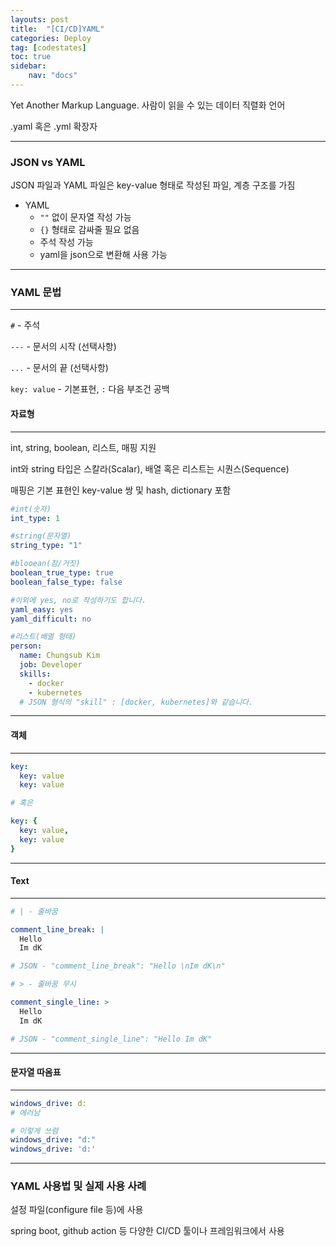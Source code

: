 ```yaml
---
layouts: post
title:  "[CI/CD]YAML"
categories: Deploy
tag: [codestates]
toc: true
sidebar:
    nav: "docs"
---
```


Yet Another Markup Language. 사람이 읽을 수 있는 데이터 직렬화 언어

.yaml 혹은 .yml 확장자

---

### JSON vs YAML

JSON 파일과 YAML 파일은 key-value 형태로 작성된 파일, 계층 구조를 가짐

- YAML
  - `""` 없이 문자열 작성 가능
  - `{}` 형태로 감싸줄 필요 없음
  - 주석 작성 가능
  - yaml을 json으로 변환해 사용 가능

---

### YAML 문법
---

`#` - 주석

`---` - 문서의 시작 (선택사항)

`...` - 문서의 끝 (선택사항)

`key: value` - 기본표현, `:` 다음 부조건 공백

#### 자료형
---

int, string, boolean, 리스트, 매핑 지원

int와 string 타입은 스칼라(Scalar), 배열 혹은 리스트는 시퀀스(Sequence)

매핑은 기본 표현인 key-value 쌍 및 hash, dictionary 포함

```yml
#int(숫자)
int_type: 1

#string(문자열)
string_type: "1"

#blooean(참/거짓)
boolean_true_type: true
boolean_false_type: false

#이외에 yes, no로 작성하기도 합니다.
yaml_easy: yes
yaml_difficult: no

#리스트(배열 형태)
person:
  name: Chungsub Kim
  job: Developer
  skills: 
    - docker
    - kubernetes
  # JSON 형식의 "skill" : [docker, kubernetes]와 같습니다.
```

---

#### 객체
---

```yml
key: 
  key: value
  key: value

# 혹은

key: {
  key: value,
  key: value
}
```

---

#### Text
---

```yml
# | - 줄바꿈 

comment_line_break: |
  Hello 
  Im dK

# JSON - "comment_line_break": "Hello \nIm dK\n"

# > - 줄바꿈 무시

comment_single_line: >
  Hello 
  Im dK

# JSON - "comment_single_line": "Hello Im dK"
```

---

#### 문자열 따옴표
---

```yml
windows_drive: d:
# 에러남

# 이렇게 쓰렴
windows_drive: "d:"
windows_drive: 'd:'
```

---

### YAML 사용법 및 실제 사용 사례

설정 파일(configure file 등)에 사용

spring boot, github action 등 다양한 CI/CD 툴이나 프레임워크에서 사용